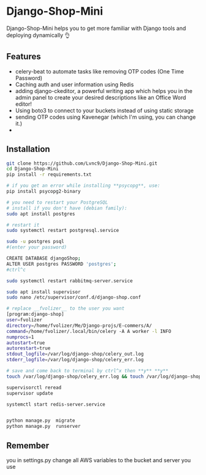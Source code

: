 # Django-Shop-Mini

Django-Shop-Mini helps you to get more familiar with Django tools and deploying dynamically 👌

## Features
- celery-beat to automate tasks like removing OTP codes (One Time Password)
- Caching auth and user information using Redis 
- adding django-ckeditor, a powerful writing app which helps you in the admin panel to create your desired descriptions 
like an Office Word editor!
- Using boto3 to connect to your buckets instead of using static storage
- sending OTP codes using Kavenegar (which I'm using, you can change it.)
- 

## Installation
```bash
git clone https://github.com/Lvnc9/Django-Shop-Mini.git
cd Django-Shop-Mini
pip install -r requirements.txt

# if you get an error while installing **psycopg**, use:
pip install psycopg2-binary

# you need to restart your PostgreSQL 
# install if you don't have (debian family):
sudo apt install postgres 

# restart it
sudo systemctl restart postgresql.service

sudo -u postgres psql
#(enter your password)

CREATE DATABASE djangoShop;
ALTER USER postgres PASSWORD 'postgres';
#ctrl^c

sudo systemctl restart rabbitmq-server.service

sudo apt install supervisor
sudo nano /etc/supervisor/conf.d/django-shop.conf

# replace __fvolizer__ to the user you want
[program:django-shop]
user=fvolizer
directory=/home/fvolizer/Me/Django-projs/E-commers/A/
command=/home/fvolizer/.local/bin/celery -A A worker -l INFO
numprocs=1
autostart=true
autorestart=true
stdout_logfile=/var/log/django-shop/celery_out.log
stderr_logfile=/var/log/django-shop/celery_err.log

# save and come back to terminal by ctrl^x then **y** **y**
touch /var/log/django-shop/celery_err.log && touch /var/log/django-shop/celery_out.log

supervisorctl reread
supervisor update

systemctl start redis-server.service


python manage.py  migrate
python manage.py  runserver
```
## Remember
you in settings.py change all AWS variables to the bucket and server you use
